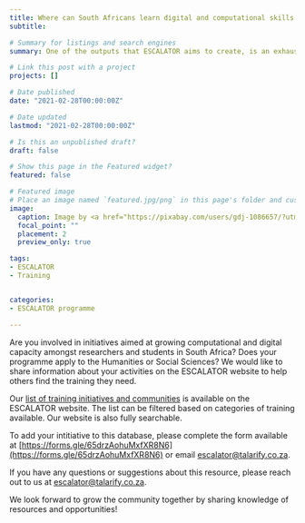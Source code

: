 ```yaml
---
title: Where can South Africans learn digital and computational skills for Humanities and Social Sciences?
subtitle: 

# Summary for listings and search engines
summary: One of the outputs that ESCALATOR aims to create, is an exhaustive list of stakeholders in South Africa offering training in the field of Digital Humanities or Computational Social Sciences. We invite you to tell us about your initiative!

# Link this post with a project
projects: []

# Date published
date: "2021-02-28T00:00:00Z"

# Date updated
lastmod: "2021-02-28T00:00:00Z"

# Is this an unpublished draft?
draft: false

# Show this page in the Featured widget?
featured: false

# Featured image
# Place an image named `featured.jpg/png` in this page's folder and customize its options here.
image:
  caption: Image by <a href="https://pixabay.com/users/gdj-1086657/?utm_source=link-attribution&amp;utm_medium=referral&amp;utm_campaign=image&amp;utm_content=3846597">Gordon Johnson</a> from <a href="https://pixabay.com/?utm_source=link-attribution&amp;utm_medium=referral&amp;utm_campaign=image&amp;utm_content=3846597">Pixabay</a>
  focal_point: ""
  placement: 2
  preview_only: true

tags:
- ESCALATOR
- Training


categories:
- ESCALATOR programme

---
```


Are you involved in initiatives aimed at growing computational and digital capacity amongst researchers and students in South Africa? Does your programme apply to the Humanities or Social Sciences? We would like to share information about your activities on the ESCALATOR website to help others find the training they need.

Our [list of training initiatives and communities](../../initiatives) is available on the ESCALATOR website. The list can be filtered based on categories of training available. Our website is also fully searchable.

To add your intitiative to this database, please complete the form available at [https://forms.gle/65drzAohuMxfXR8N6](https://forms.gle/65drzAohuMxfXR8N6) or email [escalator@talarify.co.za](mailto:escalator@talarify.co.za).

If you have any questions or suggestions about this resource, please reach out to us at [escalator@talarify.co.za](mailto:escalator@talarify.co.za).

We look forward to grow the community together by sharing knowledge of resources and opportunities!